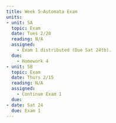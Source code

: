 ```yaml
---
title: Week 5—Automata Exam
units:
- unit: 5A
  topic: Exam
  date: Tues 2/20
  reading: N/A
  assigned: 
    - Exam 1 distributed (Due Sat 24th).
  due: 
    - Homework 4
- unit: 5B
  topic: Exam
  date: Thurs 2/15
  reading: N/A
  assigned: 
    - Continue Exam 1
  due: 
- date: Sat 24
  due: Exam 1
---
```


